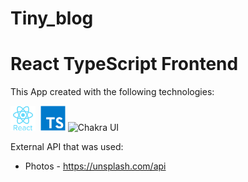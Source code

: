# Tiny_blog

# React TypeScript Frontend 

This App created with the following technologies:

 <img src="https://github.com/devicons/devicon/blob/master/icons/react/react-original-wordmark.svg" title="React" alt="React" width="40" height="40"/>&nbsp;
  <img src="https://github.com/devicons/devicon/blob/master/icons/typescript/typescript-original.svg" title="Typescript" alt="Typescript" width="40" height="40"/>
  <img src="https://img.stackshare.io/service/12421/rzylUjaf_400x400.jpg" title="Chakra UI" alt="Chakra UI" width="40" height="40"/>&nbsp;
  
External API that was used: 
- Photos - https://unsplash.com/api


